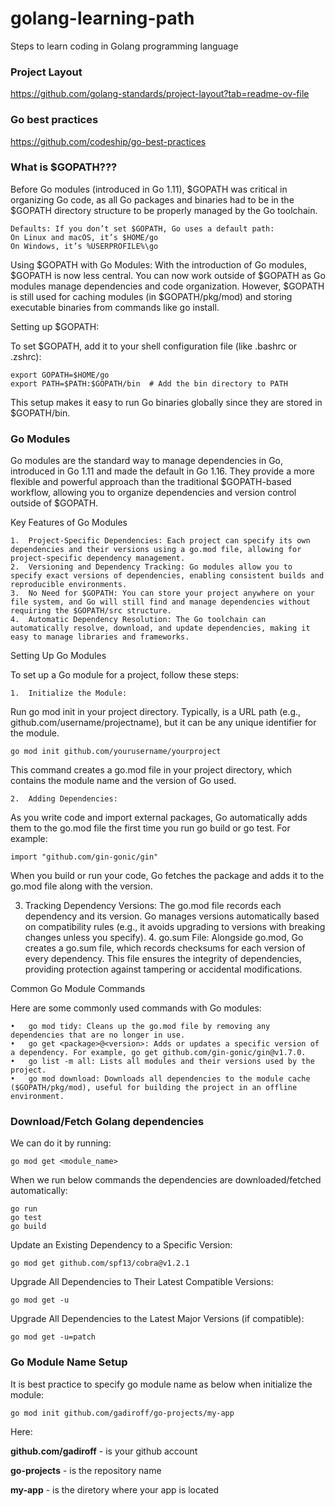 # golang-learning-path
Steps to learn coding in Golang programming language


### Project Layout
https://github.com/golang-standards/project-layout?tab=readme-ov-file

### Go best practices
https://github.com/codeship/go-best-practices

### What is $GOPATH???
Before Go modules (introduced in Go 1.11), $GOPATH was critical in organizing Go code, as all Go packages and binaries had to be in the $GOPATH directory structure to be properly managed by the 
Go toolchain.

	Defaults: If you don’t set $GOPATH, Go uses a default path:
	On Linux and macOS, it’s $HOME/go
	On Windows, it’s %USERPROFILE%\go
 
Using $GOPATH with Go Modules: With the introduction of Go modules, $GOPATH is now less central. You can now work outside of $GOPATH as Go modules manage dependencies and code organization. However, $GOPATH is still used for caching modules (in $GOPATH/pkg/mod) and storing executable binaries from commands like go install.

Setting up $GOPATH:

To set $GOPATH, add it to your shell configuration file (like .bashrc or .zshrc):

	export GOPATH=$HOME/go
	export PATH=$PATH:$GOPATH/bin  # Add the bin directory to PATH

This setup makes it easy to run Go binaries globally since they are stored in $GOPATH/bin.


### Go Modules
Go modules are the standard way to manage dependencies in Go, introduced in Go 1.11 and made the default in Go 1.16. They provide a more flexible and powerful approach than the traditional $GOPATH-based workflow, allowing you to organize dependencies and version control outside of $GOPATH.

Key Features of Go Modules

	1.	Project-Specific Dependencies: Each project can specify its own dependencies and their versions using a go.mod file, allowing for project-specific dependency management.
	2.	Versioning and Dependency Tracking: Go modules allow you to specify exact versions of dependencies, enabling consistent builds and reproducible environments.
	3.	No Need for $GOPATH: You can store your project anywhere on your file system, and Go will still find and manage dependencies without requiring the $GOPATH/src structure.
	4.	Automatic Dependency Resolution: The Go toolchain can automatically resolve, download, and update dependencies, making it easy to manage libraries and frameworks.

Setting Up Go Modules

To set up a Go module for a project, follow these steps:

	1.	Initialize the Module:
Run go mod init <module-name> in your project directory. Typically, <module-name> is a URL path (e.g., github.com/username/projectname), but it can be any unique identifier for the module.

	go mod init github.com/yourusername/yourproject

This command creates a go.mod file in your project directory, which contains the module name and the version of Go used.


	2.	Adding Dependencies:
As you write code and import external packages, Go automatically adds them to the go.mod file the first time you run go build or go test. For example:

	import "github.com/gin-gonic/gin"
When you build or run your code, Go fetches the package and adds it to the go.mod file along with the version.

3.	Tracking Dependency Versions:
The go.mod file records each dependency and its version. Go manages versions automatically based on compatibility rules (e.g., it avoids upgrading to versions with breaking changes unless you specify).
	4.	go.sum File:
Alongside go.mod, Go creates a go.sum file, which records checksums for each version of every dependency. This file ensures the integrity of dependencies, providing protection against tampering or accidental modifications.

Common Go Module Commands

Here are some commonly used commands with Go modules:

	•	go mod tidy: Cleans up the go.mod file by removing any dependencies that are no longer in use.
	•	go get <package>@<version>: Adds or updates a specific version of a dependency. For example, go get github.com/gin-gonic/gin@v1.7.0.
	•	go list -m all: Lists all modules and their versions used by the project.
	•	go mod download: Downloads all dependencies to the module cache ($GOPATH/pkg/mod), useful for building the project in an offline environment.


### Download/Fetch Golang dependencies
We can do it by running:

	go mod get <module_name>

 When we run below commands the dependencies are downloaded/fetched automatically:

	go run
 	go test
  	go build


Update an Existing Dependency to a Specific Version:

	go mod get github.com/spf13/cobra@v1.2.1


 Upgrade All Dependencies to Their Latest Compatible Versions:

 	go mod get -u


  Upgrade All Dependencies to the Latest Major Versions (if compatible):

  	go mod get -u=patch



### Go Module Name Setup

It is best practice to specify go module name as below when initialize the module:

	go mod init github.com/gadiroff/go-projects/my-app

Here:

**github.com/gadiroff** - is your github account

**go-projects** - is the repository name

**my-app** - is the diretory where your app is located
